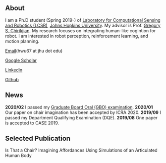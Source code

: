 ## About
I am a Ph.D student (Spring 2019-) of [Laboratory for Computational Sensing and Robotics (LCSR)](https://lcsr.jhu.edu/), [Johns Hopkins University](https://www.jhu.edu/). My advisor is Prof. [Gregory S. Chirikjian](https://me.jhu.edu/faculty/gregory-s-chirikjian/). My research focuses on integrating human-like cogintion for robot. I am interested in robot perception, reinforcement learning, and motion planning.

[Email](mailto:hwu67@jhu.edu)(hwu67 at jhu dot edu)

[Google Scholar](https://scholar.google.com/citations?user=7u0TYgIAAAAJ&hl=en)  

[Linkedin](https://www.linkedin.com/me/profile-views/urn:li:wvmp:summary/)  

[Github](https://github.com/jaydenwu17)


## News
**2020/02** I passed my [Graduate Board Oral (GBO) examination](https://homewoodgrad.jhu.edu/academics/graduate-board/graduate-board-oral-exams/).
**2020/01** Our paper on chair imagination has been accepted by ICRA 2020.
**2019/09** I passed my Department Qualifying Examination (DQE).
**2019/08** One paper is accepted to CASE 2019.

## Selected Publication
Is That a Chair? Imagining Affordances Using Simulations of an Articulated Human Body
